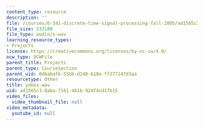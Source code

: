 ```yaml
---
content_type: resource
description: ''
file: /courses/6-341-discrete-time-signal-processing-fall-2005/ad1565c38a6a7161461b924f4cd1fb15_yokos.wav
file_size: 233180
file_type: audio/x-wav
learning_resource_types:
- Projects
license: https://creativecommons.org/licenses/by-nc-sa/4.0/
ocw_type: OCWFile
parent_title: Projects
parent_type: CourseSection
parent_uid: 0d6abafb-55bb-d2d0-610e-ff377147d3aa
resourcetype: Other
title: yokos.wav
uid: ad1565c3-8a6a-7161-461b-924f4cd1fb15
video_files:
  video_thumbnail_file: null
video_metadata:
  youtube_id: null
---
```

